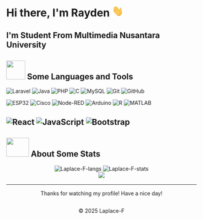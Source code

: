 # Hi there, I'm Rayden  <img width="30px" height="30" src="https://github.com/SatYu26/SatYu26/raw/master/Assets/Hi.gif" />

## I'm Student From Multimedia Nusantara University



## <img src="https://media2.giphy.com/media/QssGEmpkyEOhBCb7e1/giphy.gif?cid=ecf05e47a0n3gi1bfqntqmob8g9aid1oyj2wr3ds3mg700bl&rid=giphy.gif" width="50px" height="50px"> Some Languages and Tools
![Laravel](https://img.shields.io/badge/laravel-%23FF2D20.svg?style=for-the-badge&logo=laravel&logoColor=white) 
![Java](https://img.shields.io/badge/java-%23ED8B00.svg?style=for-the-badge&logo=java&logoColor=white)  ![PHP](https://img.shields.io/badge/php-%23777BB4.svg?style=for-the-badge&logo=php&logoColor=white) 
![C](https://img.shields.io/badge/c-%2300599C.svg?style=for-the-badge&logo=c&logoColor=white) 
![MySQL](https://img.shields.io/badge/mysql-4479A1.svg?style=for-the-badge&logo=mysql&logoColor=white) 
![Git](https://img.shields.io/badge/git-%23F05033.svg?style=for-the-badge&logo=git&logoColor=white) 
![GitHub](https://img.shields.io/badge/github-%23121011.svg?style=for-the-badge&logo=github&logoColor=white) 

![ESP32](https://img.shields.io/badge/ESP32-%23B30000.svg?style=for-the-badge&logo=espressif&logoColor=white)
![Cisco](https://img.shields.io/badge/Cisco-%23004984.svg?style=for-the-badge&logo=cisco&logoColor=white)
![Node-RED](https://img.shields.io/badge/Node--RED-%23CC0000.svg?style=for-the-badge&logo=nodered&logoColor=white)
![Arduino](https://img.shields.io/badge/Arduino-%2300979D.svg?style=for-the-badge&logo=arduino&logoColor=white)
![R](https://img.shields.io/badge/R-%23276DC3.svg?style=for-the-badge&logo=r&logoColor=white)
![MATLAB](https://img.shields.io/badge/MATLAB-%23E7931A.svg?style=for-the-badge&logo=mathworks&logoColor=white)

![React](https://img.shields.io/badge/react-%2320232a.svg?style=for-the-badge&logo=react&logoColor=%2361DAFB)  ![JavaScript](https://img.shields.io/badge/javascript-%23323330.svg?style=for-the-badge&logo=javascript&logoColor=%23F7DF1E) ![Bootstrap](https://img.shields.io/badge/bootstrap-%23563D7C.svg?style=for-the-badge&logo=bootstrap&logoColor=white) 
---


## <img src="https://media0.giphy.com/media/cNZqrH5IzOG0xrlWks/giphy.gif?cid=ecf05e47map255q427en9uprqc1sb0unjq5k4fnqg5pmhhs4&rid=giphy.gif&ct=s" width="60px" height="50px"> About Some Stats 
<div align="center">
<img height="150em" src="https://github-readme-stats.vercel.app/api/top-langs/?username=Laplace-F&layout=compact&show_icon=true&theme=algolia" alt="Laplace-F-langs"/>
<img height="150em" src="https://github-readme-stats.vercel.app/api/?username=Laplace-F&layout=compact&show_icon=true&theme=algolia" alt="Laplace-F-stats"/>
</div>
<div align="center">
  <img src="http://github-readme-streak-stats.herokuapp.com/?user=Laplace-F&theme=algolia" />
<!--   <img src="http://github-readme-streak-stats.herokuapp.com?user=tienhuynh-tn&theme=algolia&background=0d1117&hide_border=true" /> -->
  <!-- <img src="https://activity-graph.herokuapp.com/graph?username=tienhuynh-tn&theme=react-dark"/> -->
  <!-- <img src="https://peaceful-beyond-61134.herokuapp.com/graph?username=tienhuynh-tn&theme=react-dark"/> -->
</div>

---

<div align="center">
  Thanks for watching my profile! Have a nice day! <br/>


##
  &copy; 2025 Laplace-F
</div>
